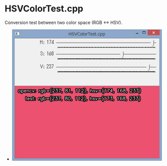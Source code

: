 HSVColorTest.cpp
====
Conversion test between two color space (RGB <-> HSV).

* ![img.png](img.png)
